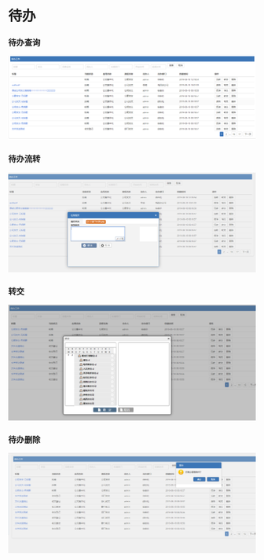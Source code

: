 # 待办

### 待办查询

![](../.gitbook/assets/image%20%2889%29.png)

### 待办流转

![](../.gitbook/assets/image%20%2840%29.png)

### 转交

![](../.gitbook/assets/image%20%28167%29.png)

### 待办删除

![](../.gitbook/assets/image%20%2828%29.png)

